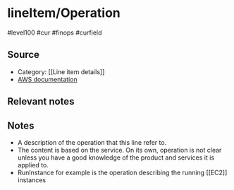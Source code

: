 #  lineItem/Operation

#level100 #cur #finops #curfield

## Source
- Category: [[Line item details]]
- [AWS documentation](https://docs.aws.amazon.com/cur/latest/userguide/Lineitem-columns.html#Lineitem-details-O)

## Relevant notes

## Notes
- A description of the operation that this line refer to. 
- The content is based on the service. On its own, operation is not clear unless you have a good knowledge of the product and services it is applied to.
- RunInstance for example is the operation describing the running [[EC2]] instances